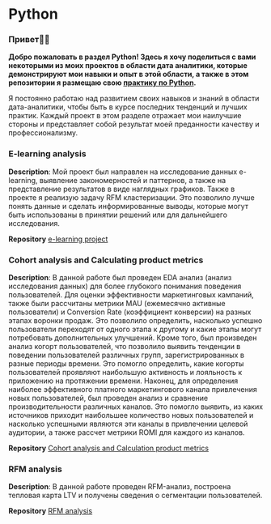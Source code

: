 # Python
### Привет👋🏻
**Добро пожаловать в раздел Python! Здесь я хочу поделиться с вами некоторыми из моих проектов в области дата аналитики, которые демонстрируют мои навыки и опыт в этой области, а также в этом репозитории я размещаю свою [практику по Python](https://github.com/akotomin/Python/tree/main/Good%2C%20kind%20Python%20-%20a%20training%20course%20from%20Sergey%20Balakirev).**

Я постоянно работаю над развитием своих навыков и знаний в области дата-аналитики, чтобы быть в курсе последних тенденций и лучших практик. Каждый проект в этом разделе отражает мои наилучшие стороны и представляет собой результат моей преданности качеству и профессионализму.

### E-learning analysis

**Description**: Мой проект был направлен на исследование данных e-learning, выявление закономерностей и паттернов, а также на представление результатов в виде наглядных графиков. Также в проекте я реализую задачу RFM кластеризации. Это позволило лучше понять данные и сделать информированные выводы, которые могут быть использованы в принятии решений или для дальнейшего исследования.

**Repository** [e-learning project](https://github.com/akotomin/Python/blob/main/e-learning.ipynb) 

### Cohort analysis and Calculating product metrics
**Description**: В данной работе был проведен EDA анализ (анализ исследования данных) для более глубокого понимания поведения пользователей. Для оценки эффективности маркетинговых кампаний, также были рассчитаны метрики MAU (ежемесячно активные пользователи) и Conversion Rate (коэффициент конверсии) на разных этапах воронки продаж. Это позволило определить, насколько успешно пользователи переходят от одного этапа к другому и какие этапы могут потребовать дополнительных улучшений. Кроме того, был произведен анализ когорт пользователей, что позволило выявить тенденции в поведении пользователей различных групп, зарегистрированных в разные периоды времени. Это помогло определить, какие когорты пользователей проявляют наибольшую активность и лояльность к приложению на протяжении времени. Наконец, для определения наиболее эффективного платного маркетингового канала привлечения новых пользователей, был проведен анализ и сравнение производительности различных каналов. Это помогло выявить, из каких источников приходит наибольшее количество новых пользователей и насколько успешными являются эти каналы в привлечении целевой аудитории, а также рассчет метрики ROMI для каждого из каналов.

**Repository** [Cohort analysis and Calculation product metrics](https://github.com/akotomin/Python/blob/main/product_metrics_and_cohort_analysis.ipynb)

### RFM analysis
**Description**: В данной работе проведен RFM-анализ, построена тепловая карта LTV и получены сведения о сегментации пользователей.

**Repository** [RFM analysis](https://github.com/akotomin/Python/blob/main/RFM%20analysis.ipynb)



